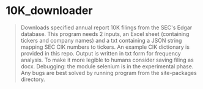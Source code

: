 # 10K_downloader
> Downloads specified annual report 10K filings from the SEC's Edgar database.
> This program needs 2 inputs, an Excel sheet (containing tickers and company names) and a txt containing a JSON string mapping SEC CIK numbers to tickers. An example CIK dictionary is provided in this repo.
> Output is written in txt form for frequency analysis. To make it more legible to humans consider saving filing as docx.
> Debugging: the module selenium is in the experimental phase. Any bugs are best solved by running program from the site-packages directory.
